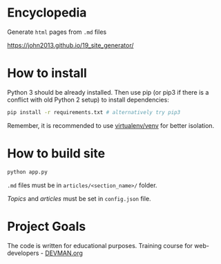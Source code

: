 # Encyclopedia

Generate `html` pages from `.md` files

https://john2013.github.io/19_site_generator/

# How to install

Python 3 should be already installed. Then use pip (or pip3 if there is
a conflict with old Python 2 setup) to install dependencies:

```bash
pip install -r requirements.txt # alternatively try pip3
```

Remember, it is recommended to use [virtualenv/venv](https://devman.org/encyclopedia/pip/pip_virtualenv/) for better isolation.



# How to build site

```bash
python app.py
```

`.md` files must be in `articles/<section_name>/` folder.

*Topics* and *articles* must be set in `config.json` file.

# Project Goals

The code is written for educational purposes. Training course for web-developers - [DEVMAN.org](https://devman.org)
